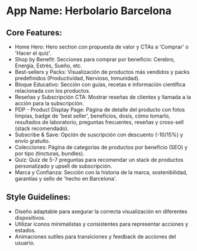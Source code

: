 # **App Name**: Herbolario Barcelona

## Core Features:

- Home Hero: Hero section con propuesta de valor y CTAs a 'Comprar' o 'Hacer el quiz'.
- Shop by Benefit: Secciones para comprar por beneficio: Cerebro, Energía, Estrés, Sueño, etc.
- Best-sellers y Packs: Visualización de productos más vendidos y packs predefinidos (Productividad, Nervioso, Inmunidad).
- Bloque Educativo: Sección con guías, recetas e información científica relacionada con los productos.
- Reseñas y Subscripción CTA: Mostrar reseñas de clientes y llamada a la acción para la subscripción.
- PDP - Product Display Page: Página de detalle del producto con fotos limpias, badge de 'best seller', beneficios, dosis, cómo tomarlo, resultados de laboratorio, preguntas frecuentes, reseñas y cross-sell (stack recomendado).
- Subscribe & Save: Opción de suscripción con descuento (-10/15%) y envío gratuito.
- Colecciones: Página de categorías de productos por beneficio (SEO) y por tipo (tincturas, bundles).
- Quiz: Quiz de 5-7 preguntas para recomendar un stack de productos personalizado y upsell de subscripción.
- Marca y Confianza: Sección con la historia de la marca, sostenibilidad, garantías y sello de 'hecho en Barcelona'.

## Style Guidelines:

- Diseño adaptable para asegurar la correcta visualización en diferentes dispositivos.
- Utilizar iconos minimalistas y consistentes para representar acciones y estados.
- Animaciones sutiles para transiciones y feedback de acciones del usuario.